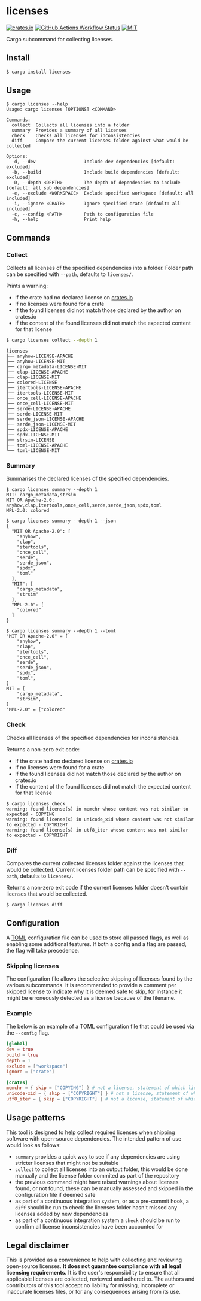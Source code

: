 # licenses

[![crates.io](https://img.shields.io/crates/v/licenses)](https://crates.io/crates/licenses)
[![GitHub Actions Workflow Status](https://img.shields.io/github/actions/workflow/status/lhalf/licenses/on_commit.yml)](https://github.com/lhalf/licenses/actions/workflows/on_commit.yml)
[![MIT](https://img.shields.io/badge/license-MIT-blue)](./LICENSE)

Cargo subcommand for collecting licenses.

## Install

```bash
$ cargo install licenses
```

## Usage

```
$ cargo licenses --help
Usage: cargo licenses [OPTIONS] <COMMAND>

Commands:
  collect  Collects all licenses into a folder
  summary  Provides a summary of all licenses
  check    Checks all licenses for inconsistencies
  diff     Compare the current licenses folder against what would be collected

Options:
  -d, --dev                  Include dev dependencies [default: excluded]
  -b, --build                Include build dependencies [default: excluded]
  -D, --depth <DEPTH>        The depth of dependencies to include [default: all sub dependencies]
  -e, --exclude <WORKSPACE>  Exclude specified workspace [default: all included]
  -i, --ignore <CRATE>       Ignore specified crate [default: all included]
  -c, --config <PATH>        Path to configuration file
  -h, --help                 Print help
```

## Commands

### Collect

Collects all licenses of the specified dependencies into a folder. Folder path can be specified with `--path`, defaults to `licenses/`.

Prints a warning:

- If the crate had no declared license on [crates.io](https://crates.io/)
- If no licenses were found for a crate
- If the found licenses did not match those declared by the author on crates.io
- If the content of the found licenses did not match the expected content for that license

```bash
$ cargo licenses collect --depth 1
```

```
licenses
├── anyhow-LICENSE-APACHE
├── anyhow-LICENSE-MIT
├── cargo_metadata-LICENSE-MIT
├── clap-LICENSE-APACHE
├── clap-LICENSE-MIT
├── colored-LICENSE
├── itertools-LICENSE-APACHE
├── itertools-LICENSE-MIT
├── once_cell-LICENSE-APACHE
├── once_cell-LICENSE-MIT
├── serde-LICENSE-APACHE
├── serde-LICENSE-MIT
├── serde_json-LICENSE-APACHE
├── serde_json-LICENSE-MIT
├── spdx-LICENSE-APACHE
├── spdx-LICENSE-MIT
├── strsim-LICENSE
├── toml-LICENSE-APACHE
└── toml-LICENSE-MIT
```

### Summary

Summarises the declared licenses of the specified dependencies.

```
$ cargo licenses summary --depth 1
MIT: cargo_metadata,strsim
MIT OR Apache-2.0: anyhow,clap,itertools,once_cell,serde,serde_json,spdx,toml
MPL-2.0: colored
```

```
$ cargo licenses summary --depth 1 --json
{
  "MIT OR Apache-2.0": [
    "anyhow",
    "clap",
    "itertools",
    "once_cell",
    "serde",
    "serde_json",
    "spdx",
    "toml"
  ],
  "MIT": [
    "cargo_metadata",
    "strsim"
  ],
  "MPL-2.0": [
    "colored"
  ]
}
```

```
$ cargo licenses summary --depth 1 --toml
"MIT OR Apache-2.0" = [
    "anyhow",
    "clap",
    "itertools",
    "once_cell",
    "serde",
    "serde_json",
    "spdx",
    "toml",
]
MIT = [
    "cargo_metadata",
    "strsim",
]
"MPL-2.0" = ["colored"
```

### Check

Checks all licenses of the specified dependencies for inconsistencies.

Returns a non-zero exit code:

- If the crate had no declared license on [crates.io](https://crates.io/)
- If no licenses were found for a crate
- If the found licenses did not match those declared by the author on crates.io
- If the content of the found licenses did not match the expected content for that license

```
$ cargo licenses check
warning: found license(s) in memchr whose content was not similar to expected - COPYING
warning: found license(s) in unicode_xid whose content was not similar to expected - COPYRIGHT
warning: found license(s) in utf8_iter whose content was not similar to expected - COPYRIGHT
```

### Diff

Compares the current collected licenses folder against the licenses that would be collected. Current licenses folder path can be specified with `--path`, defaults to `licenses/`.

Returns a non-zero exit code if the current licenses folder doesn't contain licenses that would be collected.

```
$ cargo licenses diff
```

## Configuration

A [TOML](https://toml.io/en/) configuration file can be used to store all passed flags, as well as enabling some additional features.
If both a config and a flag are passed, the flag will take precedence.

### Skipping licenses

The configuration file allows the selective skipping of licenses found by the various subcommands.
It is recommended to provide a comment per skipped license to indicate why it is deemed safe to skip, for instance it might be
erroneously detected as a license because of the filename.

### Example

The below is an example of a TOML configuration file that could be used via the `--config` flag.

```toml
[global]
dev = true
build = true
depth = 1
exclude = ["workspace"]
ignore = ["crate"]

[crates]
memchr = { skip = ["COPYING"] } # not a license, statement of which licenses the crate falls under
unicode-xid = { skip = ["COPYRIGHT"] } # not a license, statement of which licenses the crate falls under
utf8_iter = { skip = ["COPYRIGHT"] } # not a license, statement of which licenses should be used
```

## Usage patterns

This tool is designed to help collect required licenses when shipping software with open-source dependencies. The intended pattern of use would look as follows:

- `summary` provides a quick way to see if any dependencies are using stricter licenses that might not be suitable
- `collect` to collect all licenses into an output folder, this would be done manually and the license folder commited as part of the repository
- the previous command might have raised warnings about licenses found, or not found, these can be manually assessed and skipped in the configuration file if deemed safe
- as part of a continuous integration system, or as a pre-commit hook, a `diff` should be run to check the licenses folder hasn't missed any licenses added by new dependencies
- as part of a continuous integration system a `check` should be run to confirm all license inconsistencies have been accounted for

## Legal disclaimer

This is provided as a convenience to help with collecting and reviewing open-source licenses. **It does not guarantee compliance with all legal licensing requirements.** It is
the user's responsibility to ensure that all applicable licenses are collected, reviewed and adhered to. The authors and contributors of this tool accept no liability for missing,
incomplete or inaccurate licenses files, or for any consequences arising from its use.